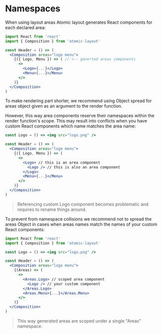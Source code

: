 # Namespaces

When using layout areas Atomic layout generates React components for each declared area:

```jsx
import React from 'react'
import { Composition } from 'atomic-layout'

const Header = () => (
  <Composition areas="logo menu">
    {({ Logo, Menu }) => ( // <-- generted areas components
      <>
        <Logo>{...}</Logo>
        <Menu>{...}</Menu>
      </>
    )}
  </Composition>
)
```

To make rendering part shorter, we recommend using Object spread for areas object given as an argument to the render function.

However, this way area components reserve their namespaces within the render function's scope. This may result into conflicts when you have custom React components which name matches the area name:

```jsx
const Logo = () => <img src="logo.png" />

const Header = () => (
  <Composition areas="logo menu">
    {({ Logo, Menu }) => (
      <>
        <Logo> // this is an area component
          <Logo /> // this is also an area component
        </Logo>
        <Menu>{...}</Menu>
      </>
    )}
  </Composition>
)
```

> Referencing custom Logo component becomes problematic and requires to rename things around.

To prevent from namespace collisions we recommend not to spread the areas Object in cases when areas names match the names of your custom React components:

```jsx
import React from 'react'
import { Composition } from 'atomic-layout'

const Logo = () => <img src="logo.png" />

const Header = () => (
  <Composition areas="logo menu">
    {(Areas) => (
      <>
        <Areas.Logo> // scoped area component
          <Logo /> // your custom component
        </Areas.Logo>
        <Areas.Menu>{...}</Areas.Menu>
      </>
    )}
  </Composition>
)
```

> This way generated areas are scoped under a single "Areas" namespace.

